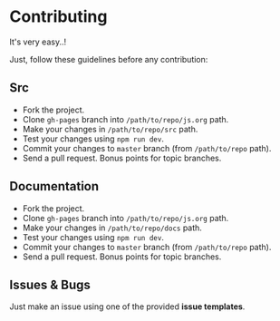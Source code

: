 # Contributing

It's very easy..!

Just, follow these guidelines before any contribution:

## Src

- Fork the project.
- Clone `gh-pages` branch into `/path/to/repo/js.org` path.
- Make your changes in `/path/to/repo/src` path.
- Test your changes using `npm run dev`.
- Commit your changes to `master` branch (from `/path/to/repo` path).
- Send a pull request. Bonus points for topic branches.

## Documentation

- Fork the project.
- Clone `gh-pages` branch into `/path/to/repo/js.org` path.
- Make your changes in `/path/to/repo/docs` path.
- Test your changes using `npm run dev`.
- Commit your changes to `master` branch (from `/path/to/repo` path).
- Send a pull request. Bonus points for topic branches.

## Issues & Bugs

Just make an issue using one of the provided **issue templates**.
